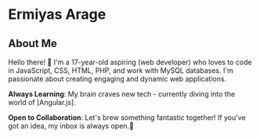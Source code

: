 # Ermiyas Arage
## About Me
Hello there! 👋 I'm a 17-year-old aspiring (web developer) who loves to code in JavaScript, CSS, HTML, PHP, and work with MySQL databases. I'm passionate about creating engaging and dynamic web applications. 

**Always Learning**: My brain craves new tech - currently diving into the world of [Angular.js].

**Open to Collaboration**: Let's brew something fantastic together! If you've got an idea, my inbox is always open.🚀

